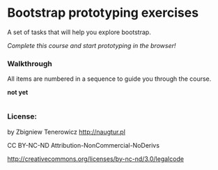 # Bootstrap prototyping exercises

A set of tasks that will help you explore bootstrap.

*Complete this course and start prototyping in the browser!*

### Walkthrough

All items are numbered in a sequence to guide you through the course.

**not yet**

```

```

### License:

by Zbigniew Tenerowicz 
http://naugtur.pl

CC BY-NC-ND
Attribution-NonCommercial-NoDerivs 

http://creativecommons.org/licenses/by-nc-nd/3.0/legalcode
